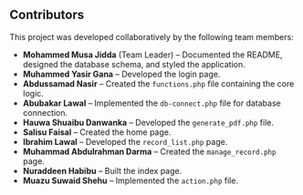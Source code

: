 ## Contributors

This project was developed collaboratively by the following team members:

- **Mohammed Musa Jidda** (Team Leader) – Documented the README, designed the database schema, and styled the application.
- **Muhammed Yasir Gana** – Developed the login page.
- **Abdussamad Nasir** – Created the `functions.php` file containing the core logic.
- **Abubakar Lawal** – Implemented the `db-connect.php` file for database connection.
- **Hauwa Shuaibu Danwanka** – Developed the `generate_pdf.php` file.
- **Salisu Faisal** – Created the home page.
- **Ibrahim Lawal** – Developed the `record_list.php` page.
- **Muhammad Abdulrahman Darma** – Created the `manage_record.php` page.
- **Nuraddeen Habibu** – Built the index page.
- **Muazu Suwaid Shehu** – Implemented the `action.php` file.
